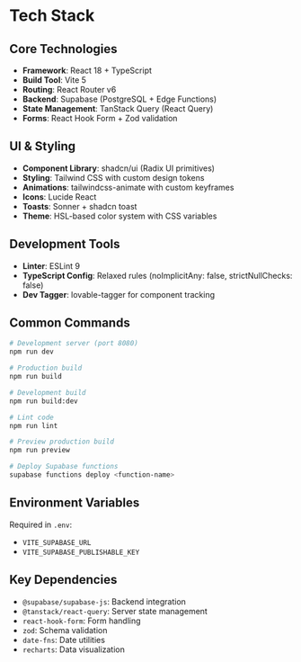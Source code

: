# Tech Stack

## Core Technologies

- **Framework**: React 18 + TypeScript
- **Build Tool**: Vite 5
- **Routing**: React Router v6
- **Backend**: Supabase (PostgreSQL + Edge Functions)
- **State Management**: TanStack Query (React Query)
- **Forms**: React Hook Form + Zod validation

## UI & Styling

- **Component Library**: shadcn/ui (Radix UI primitives)
- **Styling**: Tailwind CSS with custom design tokens
- **Animations**: tailwindcss-animate with custom keyframes
- **Icons**: Lucide React
- **Toasts**: Sonner + shadcn toast
- **Theme**: HSL-based color system with CSS variables

## Development Tools

- **Linter**: ESLint 9
- **TypeScript Config**: Relaxed rules (noImplicitAny: false, strictNullChecks: false)
- **Dev Tagger**: lovable-tagger for component tracking

## Common Commands

```bash
# Development server (port 8080)
npm run dev

# Production build
npm run build

# Development build
npm run build:dev

# Lint code
npm run lint

# Preview production build
npm run preview

# Deploy Supabase functions
supabase functions deploy <function-name>
```

## Environment Variables

Required in `.env`:
- `VITE_SUPABASE_URL`
- `VITE_SUPABASE_PUBLISHABLE_KEY`

## Key Dependencies

- `@supabase/supabase-js`: Backend integration
- `@tanstack/react-query`: Server state management
- `react-hook-form`: Form handling
- `zod`: Schema validation
- `date-fns`: Date utilities
- `recharts`: Data visualization
